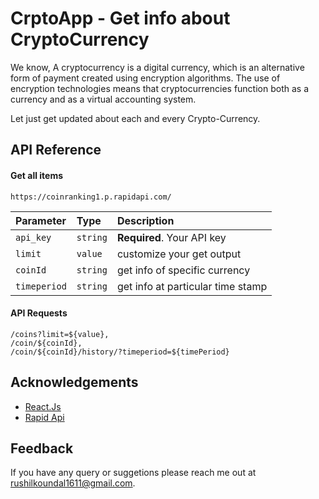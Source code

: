 
# CrptoApp - Get info about CryptoCurrency
We know, A cryptocurrency is a digital currency, which is an alternative form of payment created using encryption algorithms. The use of encryption technologies means that cryptocurrencies function both as a currency and as a virtual accounting system.

Let just get updated about each and every Crypto-Currency.





## API Reference

#### Get all items

```
https://coinranking1.p.rapidapi.com/
```

| Parameter | Type     | Description                |
| :-------- | :------- | :------------------------- |
| `api_key` | `string` | **Required**. Your API key |
| `limit`   | `value`  | customize your get output  |
| `coinId`  | `string` | get info of specific currency  |
| `timeperiod`  | `string` | get info at particular time stamp  |

#### API Requests

```
/coins?limit=${value},
/coin/${coinId},
/coin/${coinId}/history/?timeperiod=${timePeriod}
```



## Acknowledgements

 - [React.Js](https://reactjs.org/docs/getting-started.html)
 - [Rapid Api](https://rapidapi.com/hub)


## Feedback

If you have any query or suggetions please reach me out at rushilkoundal1611@gmail.com.

